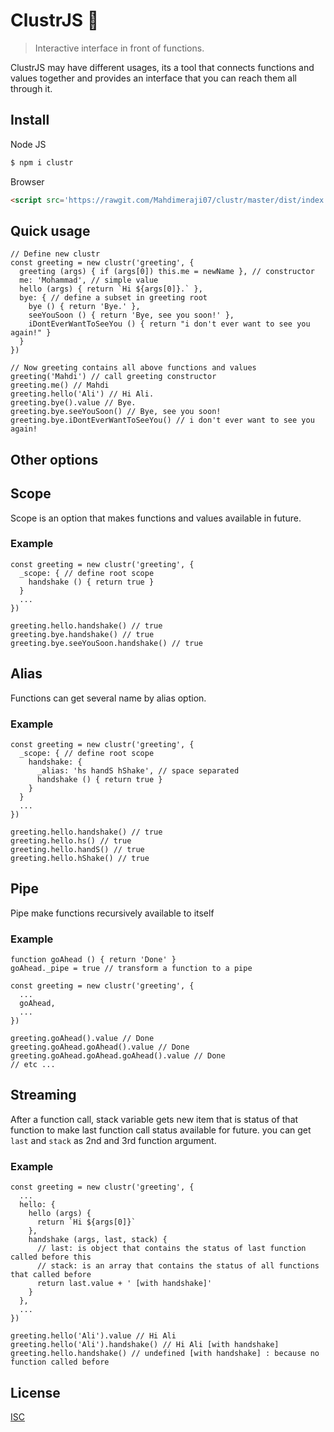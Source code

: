 # ClustrJS :herb:
> Interactive interface in front of functions.

ClustrJS may have different usages, its a tool that connects functions and values together and provides an interface that you
can reach them all through it.

## Install
Node JS
``` bash
$ npm i clustr
```

Browser
``` html
<script src='https://rawgit.com/Mahdimeraji07/clustr/master/dist/index.js'></script>
```

## Quick usage
``` JS
// Define new clustr
const greeting = new clustr('greeting', {
  greeting (args) { if (args[0]) this.me = newName }, // constructor
  me: 'Mohammad', // simple value
  hello (args) { return `Hi ${args[0]}.` },
  bye: { // define a subset in greeting root
    bye () { return 'Bye.' },
    seeYouSoon () { return 'Bye, see you soon!' },
    iDontEverWantToSeeYou () { return "i don't ever want to see you again!" }
  }
})

// Now greeting contains all above functions and values
greeting('Mahdi') // call greeting constructor
greeting.me() // Mahdi
greeting.hello('Ali') // Hi Ali.
greeting.bye().value // Bye.
greeting.bye.seeYouSoon() // Bye, see you soon!
greeting.bye.iDontEverWantToSeeYou() // i don't ever want to see you again!
```

## Other options

## Scope
Scope is an option that makes functions and values available in future.
### Example
``` JS
const greeting = new clustr('greeting', {
  _scope: { // define root scope
    handshake () { return true }
  }
  ...
})

greeting.hello.handshake() // true
greeting.bye.handshake() // true
greeting.bye.seeYouSoon.handshake() // true
```

## Alias
Functions can get several name by alias option.
### Example
``` JS
const greeting = new clustr('greeting', {
  _scope: { // define root scope
    handshake: {
      _alias: 'hs handS hShake', // space separated
      handshake () { return true }
    }
  }
  ...
})

greeting.hello.handshake() // true
greeting.hello.hs() // true
greeting.hello.handS() // true
greeting.hello.hShake() // true
```

## Pipe
Pipe make functions recursively available to itself
### Example
``` JS
function goAhead () { return 'Done' }
goAhead._pipe = true // transform a function to a pipe

const greeting = new clustr('greeting', {
  ...
  goAhead,
  ...
})

greeting.goAhead().value // Done
greeting.goAhead.goAhead().value // Done
greeting.goAhead.goAhead.goAhead().value // Done
// etc ...
```

## Streaming
After a function call, stack variable gets new item that is status of that function
to make last function call status available for future. you can get `last` and `stack`
as 2nd and 3rd function argument.
### Example
``` JS
const greeting = new clustr('greeting', {
  ...
  hello: {
    hello (args) {
      return `Hi ${args[0]}`
    },
    handshake (args, last, stack) {
      // last: is object that contains the status of last function called before this
      // stack: is an array that contains the status of all functions that called before
      return last.value + ' [with handshake]'
    }
  },
  ...
})

greeting.hello('Ali').value // Hi Ali
greeting.hello('Ali').handshake() // Hi Ali [with handshake]
greeting.hello.handshake() // undefined [with handshake] : because no function called before
```

## License

[ISC](http://opensource.org/licenses/ISC)